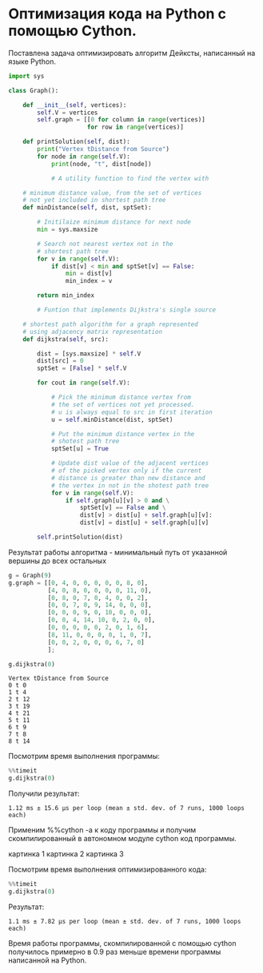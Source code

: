 # Оптимизация кода на Python с помощью Cython.

Поставлена задача оптимизировать алгоритм Дейксты, написанный на языке Python.

```python
import sys

class Graph():

    def __init__(self, vertices):
        self.V = vertices
        self.graph = [[0 for column in range(vertices)]
                      for row in range(vertices)]

    def printSolution(self, dist):
        print("Vertex tDistance from Source")
        for node in range(self.V):
            print(node, "t", dist[node])

            # A utility function to find the vertex with

    # minimum distance value, from the set of vertices
    # not yet included in shortest path tree
    def minDistance(self, dist, sptSet):

        # Initilaize minimum distance for next node
        min = sys.maxsize

        # Search not nearest vertex not in the
        # shortest path tree
        for v in range(self.V):
            if dist[v] < min and sptSet[v] == False:
                min = dist[v]
                min_index = v

        return min_index

        # Funtion that implements Dijkstra's single source

    # shortest path algorithm for a graph represented
    # using adjacency matrix representation
    def dijkstra(self, src):

        dist = [sys.maxsize] * self.V
        dist[src] = 0
        sptSet = [False] * self.V

        for cout in range(self.V):

            # Pick the minimum distance vertex from
            # the set of vertices not yet processed.
            # u is always equal to src in first iteration
            u = self.minDistance(dist, sptSet)

            # Put the minimum distance vertex in the
            # shotest path tree
            sptSet[u] = True

            # Update dist value of the adjacent vertices
            # of the picked vertex only if the current
            # distance is greater than new distance and
            # the vertex in not in the shotest path tree
            for v in range(self.V):
                if self.graph[u][v] > 0 and \
                    sptSet[v] == False and \
                    dist[v] > dist[u] + self.graph[u][v]:
                    dist[v] = dist[u] + self.graph[u][v]

        self.printSolution(dist)
```

Результат работы алгоритма - минимальный путь от указанной вершины до всех остальных

```python
g = Graph(9)
g.graph = [[0, 4, 0, 0, 0, 0, 0, 8, 0],
           [4, 0, 8, 0, 0, 0, 0, 11, 0],
           [0, 8, 0, 7, 0, 4, 0, 0, 2],
           [0, 0, 7, 0, 9, 14, 0, 0, 0],
           [0, 0, 0, 9, 0, 10, 0, 0, 0],
           [0, 0, 4, 14, 10, 0, 2, 0, 0],
           [0, 0, 0, 0, 0, 2, 0, 1, 6],
           [8, 11, 0, 0, 0, 0, 1, 0, 7],
           [0, 0, 2, 0, 0, 0, 6, 7, 0]
           ];

g.dijkstra(0)
```
```
Vertex tDistance from Source
0 t 0
1 t 4
2 t 12
3 t 19
4 t 21
5 t 11
6 t 9
7 t 8
8 t 14
```

Посмотрим время выполнения программы:

```python
%%timeit
g.dijkstra(0)
```

Получили результат:

    1.12 ms ± 15.6 µs per loop (mean ± std. dev. of 7 runs, 1000 loops each)

Применим %%cython -a к коду программы и получим скомпилированный в автономном модуле cython код программы.

картинка 1
картинка 2
картинка 3

Посмотрим время выполнения оптимизированного кода:
```python
%%timeit
g.dijkstra(0)
```
Результат:

    1.1 ms ± 7.82 µs per loop (mean ± std. dev. of 7 runs, 1000 loops each)
    
Время работы программы, скомпилированной с помощью cython получилось примерно в 0.9 раз меньше времени программы написанной на Python.
    

